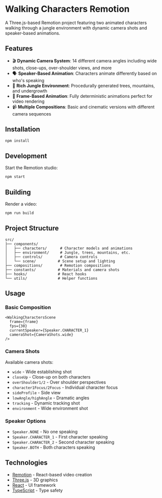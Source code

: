 # Walking Characters Remotion

A Three.js-based Remotion project featuring two animated characters walking through a jungle environment with dynamic camera shots and speaker-based animations.

## Features

- 🎬 **Dynamic Camera System**: 14 different camera angles including wide shots, close-ups, over-shoulder views, and more
- 🗣️ **Speaker-Based Animation**: Characters animate differently based on who's speaking
- 🌴 **Rich Jungle Environment**: Procedurally generated trees, mountains, and undergrowth
- 🎥 **Frame-Based Animation**: Fully deterministic animations perfect for video rendering
- 📹 **Multiple Compositions**: Basic and cinematic versions with different camera sequences

## Installation

```bash
npm install
```

## Development

Start the Remotion studio:

```bash
npm start
```

## Building

Render a video:

```bash
npm run build
```

## Project Structure

```
src/
├── components/
│   ├── characters/      # Character models and animations
│   ├── environment/     # Jungle, trees, mountains, etc.
│   ├── controls/        # Camera controls
│   └── scene/          # Scene setup and lighting
├── compositions/        # Remotion compositions
├── constants/          # Materials and camera shots
├── hooks/              # React hooks
└── utils/              # Helper functions
```

## Usage

### Basic Composition

```tsx
<WalkingCharactersScene 
  frame={frame}
  fps={30}
  currentSpeaker={Speaker.CHARACTER_1}
  cameraShot={CameraShots.wide}
/>
```

### Camera Shots

Available camera shots:
- `wide` - Wide establishing shot
- `closeUp` - Close-up on both characters
- `overShoulder1/2` - Over shoulder perspectives
- `character1Focus/2Focus` - Individual character focus
- `sideProfile` - Side view
- `lowAngle/highAngle` - Dramatic angles
- `tracking` - Dynamic tracking shot
- `environment` - Wide environment shot

### Speaker Options

- `Speaker.NONE` - No one speaking
- `Speaker.CHARACTER_1` - First character speaking
- `Speaker.CHARACTER_2` - Second character speaking
- `Speaker.BOTH` - Both characters speaking

## Technologies

- [Remotion](https://www.remotion.dev/) - React-based video creation
- [Three.js](https://threejs.org/) - 3D graphics
- [React](https://reactjs.org/) - UI framework
- [TypeScript](https://www.typescriptlang.org/) - Type safety